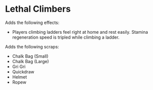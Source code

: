# Lethal Climbers

Adds the following effects:
- Players climbing ladders feel right at home and rest easily. Stamina regeneration speed is tripled while climbing a ladder.

Adds the following scraps:
- Chalk Bag (Small)
- Chalk Bag (Large)
- Gri Gri
- Quickdraw
- Helmet
- Ropew